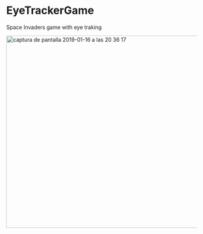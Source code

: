 # EyeTrackerGame
Space Invaders game with eye traking

<img width="510" alt="captura de pantalla 2019-01-16 a las 20 36 17" src="https://user-images.githubusercontent.com/32960226/51274087-8c574e00-19ce-11e9-8bd6-76bc121b33c9.png">
